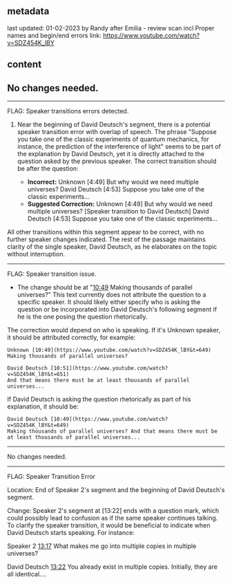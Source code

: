 ## metadata

last updated: 01-02-2023 by Randy after Emilia - review scan incl Proper names and begin/end errors
link: https://www.youtube.com/watch?v=SDZ454K_lBY

## content
No changes needed.
---

---
FLAG: Speaker transitions errors detected.

1. Near the beginning of David Deutsch's segment, there is a potential speaker transition error with overlap of speech. The phrase "Suppose you take one of the classic experiments of quantum mechanics, for instance, the prediction of the interference of light" seems to be part of the explanation by David Deutsch, yet it is directly attached to the question asked by the previous speaker. The correct transition should be after the question:

   - **Incorrect:** Unknown [4:49] But why would we need multiple universes? David Deutsch [4:53] Suppose you take one of the classic experiments...
   - **Suggested Correction:** Unknown [4:49] But why would we need multiple universes? [Speaker transition to David Deutsch] David Deutsch [4:53] Suppose you take one of the classic experiments...

All other transitions within this segment appear to be correct, with no further speaker changes indicated. The rest of the passage maintains clarity of the single speaker, David Deutsch, as he elaborates on the topic without interruption.

---

FLAG: Speaker transition issue.

- The change should be at "[10:49](https://www.youtube.com/watch?v=SDZ454K_lBY&t=649) Making thousands of parallel universes?" This text currently does not attribute the question to a specific speaker. It should likely either specify who is asking the question or be incorporated into David Deutsch's following segment if he is the one posing the question rhetorically.

The correction would depend on who is speaking. If it's Unknown speaker, it should be attributed correctly, for example:
```
Unknown [10:49](https://www.youtube.com/watch?v=SDZ454K_lBY&t=649)
Making thousands of parallel universes?

David Deutsch [10:51](https://www.youtube.com/watch?v=SDZ454K_lBY&t=651)
And that means there must be at least thousands of parallel universes...
```
If David Deutsch is asking the question rhetorically as part of his explanation, it should be:
```
David Deutsch [10:49](https://www.youtube.com/watch?v=SDZ454K_lBY&t=649)
Making thousands of parallel universes? And that means there must be at least thousands of parallel universes...
```

---

No changes needed.

---
FLAG: Speaker Transition Error

Location: End of Speaker 2's segment and the beginning of David Deutsch's segment.

Change: Speaker 2's segment at [13:22] ends with a question mark, which could possibly lead to confusion as if the same speaker continues talking. To clarify the speaker transition, it would be beneficial to indicate when David Deutsch starts speaking. For instance:

Speaker 2 [13:17](https://www.youtube.com/watch?v=SDZ454K_lBY&t=797)
What makes me go into multiple copies in multiple universes?

David Deutsch [13:22](https://www.youtube.com/watch?v=SDZ454K_lBY&t=802)
You already exist in multiple copies. Initially, they are all identical....